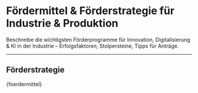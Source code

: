 # Fördermittel & Förderstrategie für Industrie & Produktion

Beschreibe die wichtigsten Förderprogramme für Innovation, Digitalisierung & KI in der Industrie – Erfolgsfaktoren, Stolpersteine, Tipps für Anträge.

---

## Förderstrategie

{foerdermittel}
